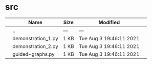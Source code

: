 # src

<table><thead><tr class="header"><th></th><th>Name</th><th>Size</th><th>Modified</th><th></th></tr></thead><tbody><tr class="odd"><td></td><td><span class="goup">..</span></td><td>—</td><td>—</td><td></td></tr><tr class="even"><td></td><td><span class="name">demonstration_1.py</span></td><td>1 KB</td><td>Tue Aug 3 19:46:11 2021</td><td></td></tr><tr class="odd"><td></td><td><span class="name">demonstration_2.py</span></td><td>1 KB</td><td>Tue Aug 3 19:46:11 2021</td><td></td></tr><tr class="even"><td></td><td><span class="name">guided-graphs.py</span></td><td>1 KB</td><td>Tue Aug 3 19:46:11 2021</td><td></td></tr></tbody></table>
